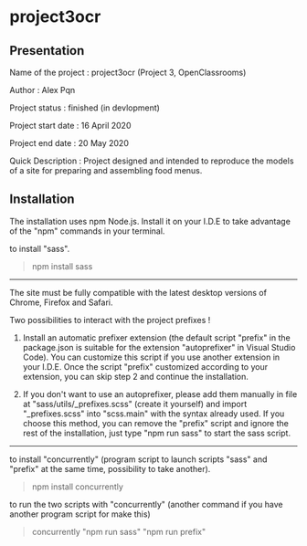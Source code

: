 # project3ocr

## Presentation

Name of the project : project3ocr (Project 3, OpenClassrooms)

Author : Alex Pqn

Project status : finished (in devlopment)

Project start date : 16 April 2020

Project end date : 20 May 2020

Quick Description : Project designed and intended to reproduce the models of a site for preparing and assembling food menus.

## Installation

The installation uses npm Node.js. Install it on your I.D.E to take advantage of the "npm" commands in your terminal.

to install "sass".
> npm install sass

- - -
The site must be fully compatible with the latest desktop versions of Chrome, Firefox and Safari.

Two possibilities to interact with the project prefixes !

1. Install an automatic prefixer extension (the default script "prefix" in the package.json is suitable for the extension "autoprefixer" in Visual Studio Code).
You can customize this script if you use another extension in your I.D.E.
Once the script "prefix" customized according to your extension, you can skip step 2 and continue the installation.

2. If you don't want to use an autoprefixer, please add them manually in file at "sass/utils/_prefixes.scss" (create it yourself) and import "_prefixes.scss" into "scss.main" with the syntax already used.
If you choose this method, you can remove the "prefix" script and ignore the rest of the installation, just type "npm run sass" to start the sass script.
- - -

to install "concurrently" (program script to launch scripts "sass" and "prefix" at the same time, possibility to take another).
> npm install concurrently

to run the two scripts with "concurrently" (another command if you have another program script for make this)
> concurrently "npm run sass" "npm run prefix"
